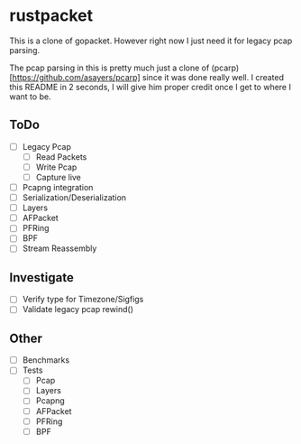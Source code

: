 # rustpacket

This is a clone of gopacket. However right now I just need it for legacy pcap parsing.

The pcap parsing in this is pretty much just a clone of (pcarp)[https://github.com/asayers/pcarp] since it was done really well. I created this README in 2 seconds, I will give him proper credit once I get to where I want to be.

## ToDo

- [ ] Legacy Pcap
  - [ ] Read Packets
  - [ ] Write Pcap
  - [ ] Capture live
- [ ] Pcapng integration
- [ ] Serialization/Deserialization
- [ ] Layers
- [ ] AFPacket
- [ ] PFRing
- [ ] BPF
- [ ] Stream Reassembly

## Investigate

- [ ] Verify type for Timezone/Sigfigs
- [ ] Validate legacy pcap rewind()

## Other

- [ ] Benchmarks
- [ ] Tests
  - [ ] Pcap
  - [ ] Layers
  - [ ] Pcapng
  - [ ] AFPacket
  - [ ] PFRing
  - [ ] BPF
